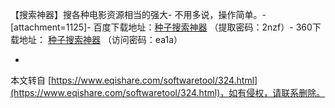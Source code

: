 【搜索神器】搜各种电影资源相当的强大-
不用多说，操作简单。-
\[attachment=1125\]-
百度下载地址：[种子搜索神器](http://pan.baidu.com/share/link?shareid=3634669195&uk=3087224563,1) （提取密码：2nzf）-
360下载地址： [种子搜索神器](http://yunpan.cn/QX3WkWPdExd5d,1) （访问密码：ea1a）

-

本文转自 [https://www.eqishare.com/softwaretool/324.html](https://www.eqishare.com/softwaretool/324.html)，如有侵权，请联系删除。